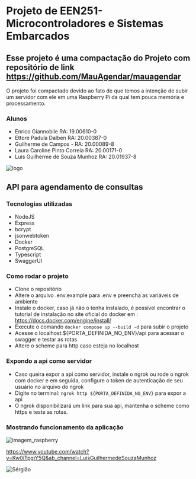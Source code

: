# Projeto de EEN251-Microcontroladores e Sistemas Embarcados

## Esse projeto é uma compactação do Projeto com repositório de link <https://github.com/MauAgendar/mauagendar>

O projeto foi compactado devido ao fato de que temos a intenção de subir um servidor com ele em uma Raspberry Pi da qual tem pouca memória e processamento.

### Alunos

- Enrico Giannobile RA: 19.00610-0
- Ettore Padula Dalben RA: 20.00387-0
- Guilherme de Campos - RA: 20.00089-8
- Laura Caroline Pinto Correia RA: 20.00171-0
- Luis Guilherme de Souza Munhoz RA: 20.01937-8

![logo](https://avatars.githubusercontent.com/u/129552822?s=400&u=48a7f16b037ad21fe054d0aee8e59fb70a155a35&v)

## API para agendamento de consultas

### Tecnologias utilizadas

- NodeJS
- Express
- bcrypt
- jsonwebtoken
- Docker
- PostgreSQL
- Typescript
- SwaggerUI

### Como rodar o projeto

- Clone o repositório
- Altere o arquivo .env.example para .env e preencha as variáveis de ambiente
- Instale o docker, caso já não o tenha instalado, é possível encontrar o tutorial de instalação no site oficial do docker em : <https://docs.docker.com/engine/install/>
- Execute o comando `docker compose up --build -d` para subir o projeto
- Acesse o localhost:${PORTA_DEFINIDA_NO_ENV}/api para acessar o swagger e testar as rotas
- Altere o scheme para http caso esteja no localhost

### Expondo a api como servidor

- Caso queira expor a api como servidor, instale o ngrok ou rode o ngrok com docker e em seguida, configure o token de autenticação de seu usuário no arquivo do ngrok
- Digite no terminal: `ngrok http ${PORTA_DEFINIDA_NO_ENV}` para expor a api
- O ngrok disponibilizará um link para sua api, mantenha o scheme como https e teste as rotas.

### Mostrando funcionamento da aplicação
![imagem_raspberry](https://github.com/MauAgendar/mauagendar_api/assets/81170691/cb41b90e-3769-4f21-bf1c-71878557b580)

https://www.youtube.com/watch?v=Kw0iTpgiY5Q&ab_channel=LuisGuilhermedeSouzaMunhoz











![Sérgião](https://github.com/MauAgendar/mauagendar_api/assets/81170691/af947245-aee8-4715-98be-ead50c2d855e)

